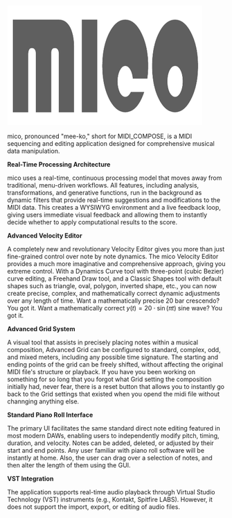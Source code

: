 <img src="logo.png" alt="A beautiful sunset" width="450" height="275">

mico, pronounced "mee-ko," short for MIDI_COMPOSE, is a MIDI sequencing and editing application designed for comprehensive musical data manipulation.

**Real-Time Processing Architecture**

mico uses a real-time, continuous processing model that moves away from traditional, menu-driven workflows. All features, including analysis, transformations, and generative functions, run in the background as dynamic filters that provide real-time suggestions and modifications to the MIDI data. This creates a WYSIWYG environment and a live feedback loop, giving users immediate visual feedback and allowing them to instantly decide whether to apply computational results to the score.

**Advanced Velocity Editor** 

A completely new and revolutionary Velocity Editor gives you more than just fine-grained control over note by note dynamics. The mico Velocity Editor provides a much more imaginative and comprehensive approach, giving you extreme control. With a Dynamics Curve tool with three-point (cubic Bezier) curve editing, a Freehand Draw tool, and a Classic Shapes tool with default shapes such as triangle, oval, polygon, inverted shape, etc., you can now create precise, complex, and mathematically correct dynamic adjustments over any length of time. Want a mathematically precise 20 bar crescendo? You got it. Want a mathematically correct 
$y(t) = 20 \cdot \sin(\pi t)$ 
sine wave? You got it.

**Advanced Grid System** 

A visual tool that assists in precisely placing notes within a musical composition, Advanced Grid can be configured to standard, complex, odd, and mixed meters, including any possible time signature. The starting and ending points of the grid can be freely shifted, without affecting the original MIDI file's structure or playback. If you have you been working on something for so long that you forgot what Grid setting the composition initially had, never fear, there is a reset button that allows you to instantly go back to the Grid settings that existed when you opend the midi file without channging anything else.

**Standard Piano Roll Interface**

The primary UI facilitates the same standard direct note editing featured in most modern DAWs, enabling users to independently modify pitch, timing, duration, and velocity. Notes can be added, deleted, or adjusted by their start and end points. Any user familiar with piano roll software will be instantly at home.  Also, the user can drag over a selection of notes, and then alter the length of them using the GUI.

**VST Integration** 

The application supports real-time audio playback through Virtual Studio Technology (VST) instruments (e.g., Kontakt, Spitfire LABS). However, it does not support the import, export, or editing of audio files.